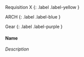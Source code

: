 
Requisition X
{: .label .label-yellow }

ARCH
{: .label .label-blue }

Gear
{: .label .label-purple }
#### Name
*Description*

